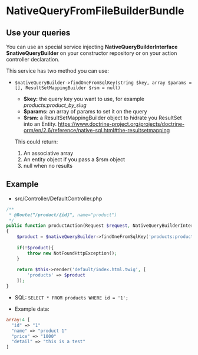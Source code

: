 NativeQueryFromFileBuilderBundle
================================

Use your queries
----------------

You can use an special service injecting **NativeQueryBuilderInterface $nativeQueryBuilder** 
on your constructor repository or on your action controller declaration.

This service has two method you can use:

- `$nativeQueryBuilder->findOneFromSqlKey(string $key, array $params = [], ResultSetMappingBuilder $rsm = null)`

    - **$key:** the query key you want to use, for example *products:product_by_slug*
    - **$params:** an array of params to set it on the query
    - **$rsm:** a ResultSetMappingBuilder object to hidrate you ResultSet into an Entity. https://www.doctrine-project.org/projects/doctrine-orm/en/2.6/reference/native-sql.html#the-resultsetmapping

    This could return:

    1. An associative array 
    2. An entity object if you pass a $rsm object
    3. null when no results

## Example

- src/Controller/DefaultController.php

```php
/**
 * @Route("/product/{id}", name="product")
 */
public function productAction(Request $request, NativeQueryBuilderInterface $nativeQueryBuilder, $id)
{
    $product = $nativeQueryBuilder->findOneFromSqlKey('products:product_by_slug', ['id' => $id]);
    
    if(!$product){
        throw new NotFoundHttpException();
    }
    
    return $this->render('default/index.html.twig', [
        'products' => $product
    ]);
}
```

- SQL: `SELECT * FROM products WHERE id = '1';`

- Example data:

```php
array:4 [
  "id" => "1"
  "name" => "product 1"
  "price" => "1000"
  "detail" => "this is a test"
]
```
